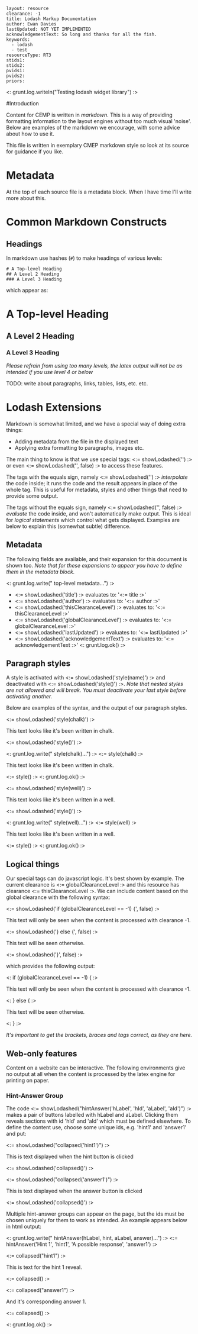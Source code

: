 ````
layout: resource
clearance: -1
title: Lodash Markup Documentation
author: Ewan Davies
lastUpdated: NOT YET IMPLEMENTED
acknowledgementText: So long and thanks for all the fish.
keywords:
  - lodash
  - test
resourceType: RT3
stids1:
stids2:
pvids1:
pvids2:
priors:

````

<: grunt.log.writeln("Testing lodash widget library") :>

#Introduction

Content for CEMP is written in _markdown_. This is a way of providing
formatting information to the layout engines without too much visual 'noise'.
Below are examples of the markdown we encourage, with some advice about how to
use it.

This file is written in exemplary CMEP markdown style so look at its source for
guidance if you like.

# Metadata

At the top of each source file is a metadata block. When I have time I'll write
more about this.

# Common Markdown Constructs

## Headings
In markdown use hashes (`#`) to make headings of various levels:

    # A Top-level Heading
    ## A Level 2 Heading
    ### A Level 3 Heading

which appear as:

# A Top-level Heading
## A Level 2 Heading
### A Level 3 Heading

_Please refrain from using too many levels, the latex output will not be as
intended if you use level 4 or below_

TODO: write about paragraphs, links, tables, lists, etc. etc.

# Lodash Extensions

Markdown is somewhat limited, and we have a special way of doing extra things:

- Adding metadata from the file in the displayed text
- Applying extra formatting to paragraphs, images etc.

The main thing to know is that we use special tags: <:= showLodashed('') :> or
even <:= showLodashed('', false) :> to access these features.

The tags with the equals sign, namely <:= showLodashed('') :> _interpolate_ 
the code inside; it runs the code and the result appears in place of the whole 
tag. This is useful for metadata, styles and other things that need to provide
some output.

The tags without the equals sign, namely <:= showLodashed('', false) :> 
_evaluate_ the code inside, and won't automatically make output. This is ideal
for _logical statements_ which control what gets displayed. Examples are below
to explain this (somewhat subtle) difference.

## Metadata

The following fields are available, and their expansion for this document is
shown too. _Note that for these expansions to appear you have to define them
in the metadata block._

<: grunt.log.write("  top-level metadata...") :>
- <:= showLodashed('title') :> evaluates to: '<:= title :>'
- <:= showLodashed('author') :> evaluates to: '<:= author :>'
- <:= showLodashed('thisClearanceLevel') :> evaluates to: '<:= thisClearanceLevel :>'
- <:= showLodashed('globalClearanceLevel') :> evaluates to: '<:= globalClearanceLevel :>'
- <:= showLodashed('lastUpdated') :> evaluates to: '<:= lastUpdated :>'
- <:= showLodashed('acknowledgementText') :> evaluates to: '<:= acknowledgementText :>'
<: grunt.log.ok() :>

## Paragraph styles

A style is activated with <:= showLodashed('style(name)') :> and deactivated 
with <:= showLodashed('style()') :>. _Note that nested styles are not allowed and
will break. You must deactivate your last style before activating another._

Below are examples of the syntax, and the output of our paragraph styles.

<:= showLodashed('style(chalk)') :>

This text looks like it's been written in chalk.

<:= showLodashed('style()') :>

<: grunt.log.write("  style(chalk)...") :>
<:= style(chalk) :>

This text looks like it's been written in chalk.

<:= style() :>
<: grunt.log.ok() :>

<:= showLodashed('style(well)') :>

This text looks like it's been written in a well.

<:= showLodashed('style()') :>

<: grunt.log.write("  style(well)...") :>
<:= style(well) :>

This text looks like it's been written in a well.

<:= style() :>
<: grunt.log.ok() :>

## Logical things

Our special tags can do javascript logic. It's best shown by example. The
current clearance is <:= globalClearanceLevel :> and this resource has 
clearance <:= thisClearanceLevel :>. We can include content based on the
global clearance with the following syntax:

<:= showLodashed('if (globalClearanceLevel == -1) {', false) :>

This text will only be seen when the content is processed with clearance -1.

<:= showLodashed('} else {', false) :>

This text will be seen otherwise.

<:= showLodashed('}', false) :>

which provides the following output:

<: if (globalClearanceLevel == -1) { :>

This text will only be seen when the content is processed with clearance -1.

<: } else { :>

This text will be seen otherwise.

<: } :>

_It's important to get the brackets, braces and tags correct, as they are
here._

## Web-only features

Content on a website can be interactive. The following environments give no
output at all when the content is processed by the latex engine for printing
on paper.

### Hint-Answer Group

The code <:= showLodashed("hintAnswer('hLabel', 'hId', 'aLabel', 'aId')") :> 
makes a pair of buttons labelled with hLabel and aLabel. Clicking them reveals
sections with id 'hId' and 'aId' which must be defined elsewhere. To define the
content use, choose some unique ids, e.g. 'hint1' and 'answer1' and put:

<:= showLodashed("collapsed('hint1')") :>

This is text displayed when the hint button is clicked

<:= showLodashed('collapsed()') :>

<:= showLodashed("collapsed('answer1')") :>

This is text displayed when the answer button is clicked

<:= showLodashed('collapsed()') :>

Multiple hint-answer groups can appear on the page, but the ids must be chosen
uniquely for them to work as intended. An example appears below in html output:

<: grunt.log.write("  hintAnswer(hLabel, hint, aLabel, answer)...") :>
<:= hintAnswer('Hint 1', 'hint1', 'A possible response', 'answer1') :>

<:= collapsed("hint1") :>

This is text for the hint 1 reveal.

<:= collapsed() :>

<:= collapsed("answer1") :>

And it's corresponding answer 1.

<:= collapsed() :>

<: grunt.log.ok() :>